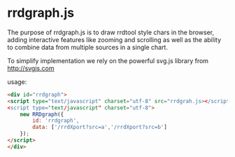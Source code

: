 rrdgraph.js
===========

The purpose of rrdgraph.js is to draw rrdtool style chars in the browser,
adding interactive features like zooming and scrolling as well as the
ability to combine data from multiple sources in a single chart.

To simplify implementation we rely on the powerful svg.js library from
http://svgjs.com

usage:

```html
<div id="rrdgraph">
<script type="text/javascript" charset="utf-8" src="rrdgrah.js></script>
<script type="text/javascript" charset="utf-8">
    new RRDgraph({
        id: 'rrdgraph',
        data: ['/rrdXport?src=a','/rrdXport?src=b']
    });
</script>
</div>
````



